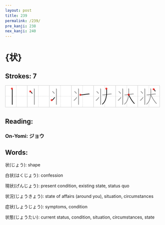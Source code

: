 ```yaml
---
layout: post
title: 239
permalink: /239/
pre_kanji: 238
nex_kanji: 240
---
```


# {状}

## Strokes: 7

<div class="stroke"><img src="../images/E78AB6.png" /></div>

## Reading:

### On-Yomi: ジョウ

## Words:

状(じょう): shape

白状(はくじょう): confession

現状(げんじょう): present condition, existing state, status quo

状況(じょうきょう): state of affairs (around you), situation, circumstances

症状(しょうじょう): symptoms, condition

状態(じょうたい): current status, condition, situation, circumstances, state
